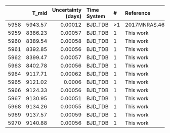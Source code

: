 |      |   T_mid |   Uncertainty (days) | Time System   | #   | Reference           |
|-----:|--------:|---------------------:|:--------------|:----|:--------------------|
| 5958 | 5943.57 |              0.00012 | BJD_TDB       | >1  | 2017MNRAS.467.1714T |
| 5959 | 8386.23 |              0.00057 | BJD_TDB       | 1   | This work           |
| 5960 | 8389.54 |              0.00058 | BJD_TDB       | 1   | This work           |
| 5961 | 8392.85 |              0.00056 | BJD_TDB       | 1   | This work           |
| 5962 | 8399.47 |              0.00057 | BJD_TDB       | 1   | This work           |
| 5963 | 8402.78 |              0.00056 | BJD_TDB       | 1   | This work           |
| 5964 | 9117.71 |              0.00062 | BJD_TDB       | 1   | This work           |
| 5965 | 9121.02 |              0.0006  | BJD_TDB       | 1   | This work           |
| 5966 | 9124.33 |              0.00056 | BJD_TDB       | 1   | This work           |
| 5967 | 9130.95 |              0.00051 | BJD_TDB       | 1   | This work           |
| 5968 | 9134.26 |              0.00055 | BJD_TDB       | 1   | This work           |
| 5969 | 9137.57 |              0.00059 | BJD_TDB       | 1   | This work           |
| 5970 | 9140.88 |              0.00056 | BJD_TDB       | 1   | This work           |